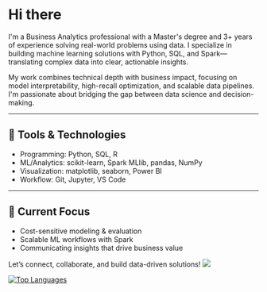 # Hi there 

I'm a Business Analytics professional with a Master's degree and 3+ years of experience solving real-world problems using data. I specialize in building machine learning solutions with Python, SQL, and Spark—translating complex data into clear, actionable insights.

My work combines technical depth with business impact, focusing on model interpretability, high-recall optimization, and scalable data pipelines. I'm passionate about bridging the gap between data science and decision-making.

---

## 🔧 Tools & Technologies
- Programming: Python, SQL, R
- ML/Analytics: scikit-learn, Spark MLlib, pandas, NumPy
- Visualization: matplotlib, seaborn, Power BI
- Workflow: Git, Jupyter, VS Code

---

## 📌 Current Focus
- Cost-sensitive modeling & evaluation
- Scalable ML workflows with Spark
- Communicating insights that drive business value

Let’s connect, collaborate, and build data-driven solutions!
<a href="http://www.github.com/saikat-glitch"><img src="https://github-readme-streak-stats.herokuapp.com/?user=saikat-glitch&stroke=ffffff&background=1c1917&ring=0891b2&fire=0891b2&currStreakNum=ffffff&currStreakLabel=0891b2&sideNums=ffffff&sideLabels=ffffff&dates=ffffff&hide_border=true" /></a>

<a href="https://github.com/saikat-glitch" align="left"><img src="https://github-readme-stats.vercel.app/api/top-langs/?username=saikat-glitch&langs_count=10&title_color=0891b2&text_color=ffffff&icon_color=0891b2&bg_color=1c1917&hide_border=true&locale=en&custom_title=Top%20%Languages" alt="Top Languages" /></a>

